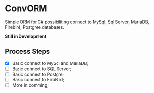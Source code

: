 # ConvORM
Simple ORM for C# possibiliting connect to MySql, Sql Server, MariaDB, Firebird, Postgree databases.

**Still in Development**

## Process Steps
- [X] Basic connect to MySql and MariaDB;
- [ ] Basic connect to SQL Server;
- [ ] Basic connect to Postgre;
- [ ] Basic connect to FirbBird;
- [ ] More in comming;
